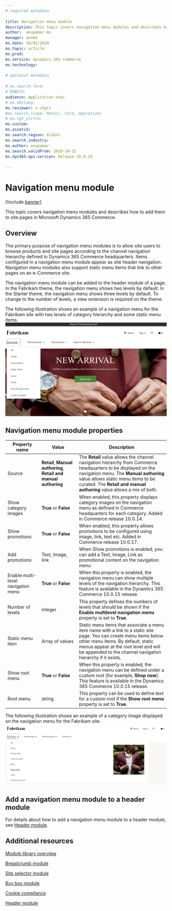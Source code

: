 ```yaml
---
# required metadata

title: Navigation menu module 
description: This topic covers navigation menu modules and describes how to add them to site pages in Microsoft Dynamics 365 Commerce.
author:  anupamar-ms
manager: annbe
ms.date: 10/01/2020
ms.topic: article
ms.prod: 
ms.service: dynamics-365-commerce
ms.technology: 

# optional metadata

# ms.search.form: 
# ROBOTS: 
audience: Application User
# ms.devlang: 
ms.reviewer: v-chgri
#ms.search.scope: Retail, Core, Operations
# ms.tgt_pltfrm: 
ms.custom: 
ms.assetid: 
ms.search.region: Global
ms.search.industry: 
ms.author: anupamar
ms.search.validFrom: 2019-10-31
ms.dyn365.ops.version: Release 10.0.14

---
```


# Navigation menu module

[!include [banner](includes/banner.md)]

This topic covers navigation menu modules and describes how to add them to site pages in Microsoft Dynamics 365 Commerce.

## Overview

The primary purpose of navigation menu modules is to allow site users to browse products and site pages according to the channel navigation hierarchy defined in Dynamics 365 Commerce headquarters. Items configured in a navigation menu module appear as site header navigation. Navigation menu modules also support static menu items that link to other pages on an e-Commerce site.

The navigation menu module can be added to the header module of a page. In the Fabrikam theme, the navigation menu shows two levels by default. In the Starter theme, the navigation menu shows three levels by default. To change to the number of levels, a view extension is required on the theme.

The following illustration shows an example of a navigation menu for the Fabrikam site with two levels of category hierarchy and some static menu items.
![Example of a navigation meu module](./media/ecommerce-header.png)

## Navigation menu module properties

| Property name             | Value                 | Description |
|---------------------------|-----------------------|-------------|
| Source                  | **Retail**, **Manual authoring**, **Retail and manual authoring** | The **Retail** value allows the channel navigation hierarchy from Commerce headquarters to be displayed on the navigation menu. The **Manual authoring** value allows static menu items to be curated. The **Retail and manual authoring** value allows a mix of both. |
| Show category images | **True** or **False**    | When enabled, this property displays category images on the navigation menu as defined in Commerce headquarters for each category. Added in Commerce release 10.0.14. |
| Show promotions | **True** or **False**    | When enabled, this property allows promotions to be configured using image, link, text etc. Added in Commerce release 10.0.17. |
| Add promotions | Text, Image, link | When Show promotions is enabled, you can add a Text, Image, Link as promotional content on the navigation menu |
| Enable multi-level navigation menu | **True** or **False** | When this property is enabled, the navigation menu can show multiple levels of the navigation hierarchy. This feature is available in the Dynamics 365 Commerce 10.0.15 release. |
| Number of levels | integer | This property defines the numbers of levels that should be shown if the **Enable multilevel navigation menu** property is set to **True**. |
| Static menu item| Array of values| Static menu items that associate a menu item name with a link to a static site page. You can create menu items below other menu items. By default, static menus appear at the root level and will be appended to the channel navigation hierarchy if it exists. |
| Show root menu | **True** or **False** | When this property is enabled, the navigation menu can be defined under a custom root (for example, **Shop now**). This feature is available in the Dynamics 365 Commerce 10.0.15 release. |
| Root menu | string | This property can be used to define text for a custom root if the **Show root menu** property is set to **True**. |

The following illustration shows an example of a category image displayed on the navigation menu for the Fabrikam site.
![Example of a navigation meu module with category images](./media/ecommerce-categoryimages.PNG)

## Add a navigation menu module to a header module

For details about how to add a navigation menu module to a header module, see [Header module](author-header-module.md).

## Additional resources

[Module library overview](starter-kit-overview.md)

[Breadcrumb module](add-breadcrumb.md)

[Site selector module](site-selector.md)

[Buy box module](add-buy-box.md)

[Cookie compliance](cookie-compliance.md)

[Header module](author-header-module.md)
